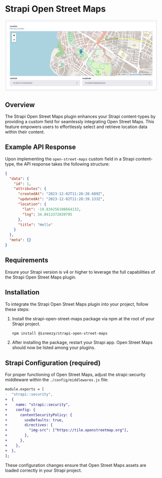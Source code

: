 # Strapi Open Street Maps

![Preview](./images/preview.png)

## Overview

The Strapi Open Street Maps plugin enhances your Strapi content-types by providing a custom field for seamlessly integrating Open Street Maps. This feature empowers users to effortlessly select and retrieve location data within their content.

## Example API Response

Upon implementing the `open-street-maps` custom field in a Strapi content-type, the API response takes the following structure:

```json
{
  "data": {
    "id": 1,
    "attributes": {
      "createdAt": "2023-12-02T11:28:20.689Z",
      "updatedAt": "2023-12-02T11:28:39.133Z",
      "location": {
        "lat": -19.834256108664132,
        "lng": 34.8413372039795
      },
      "title": "Hello"
    }
  },
  "meta": {}
}
```

## Requirements

Ensure your Strapi version is v4 or higher to leverage the full capabilities of the Strapi Open Street Maps plugin.

## Installation

To integrate the Strapi Open Street Maps plugin into your project, follow these steps:

1. Install the strapi-open-street-maps package via npm at the root of your Strapi project.
   ```bash
   npm install @isneezy/strapi-open-street-maps
   ```
2. After installing the package, restart your Strapi app. Open Street Maps should now be listed among your plugins.

## Strapi Configuration (required)

For proper functioning of Open Street Maps, adjust the strapi::security middleware within the `./config/middlewares.js` file:

```diff
module.exports = [
-  "strapi::security",
+  {
+    name: "strapi::security",
+    config: {
+      contentSecurityPolicy: {
+        useDefaults: true,
+        directives: {
+          "img-src": ["https://tile.openstreetmap.org"],
+        },
+      },
+    },
+  },
];
```

These configuration changes ensure that Open Street Maps assets are loaded correctly in your Strapi project.
